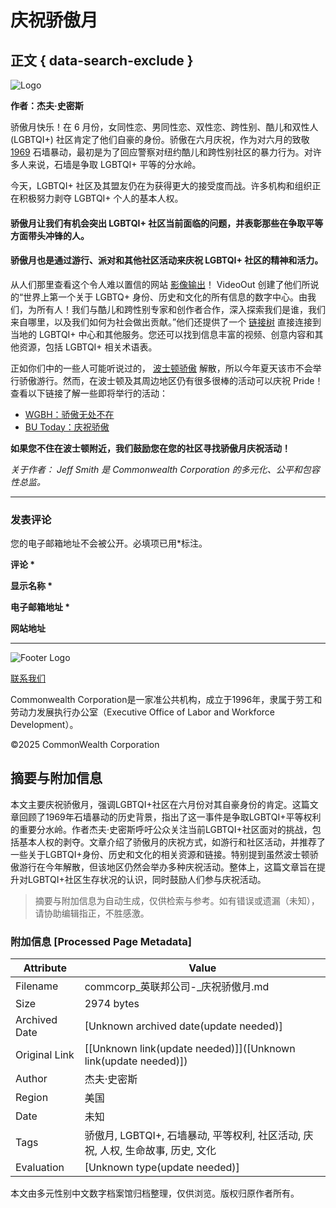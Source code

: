 # 庆祝骄傲月

## 正文 { data-search-exclude }


![Logo](https://commcorp.org/wp-content/uploads/2021/11/cropped-Full-logo-uppercase.png)

**作者：杰夫·史密斯**

骄傲月快乐！在 6 月份，女同性恋、男同性恋、双性恋、跨性别、酷儿和双性人 (LGBTQI+) 社区肯定了他们自豪的身份。骄傲在六月庆祝，作为对六月的致敬 [1969](https://www.history.com/topics/gay-rights/the-stonewall-riots) 石墙暴动，最初是为了回应警察对纽约酷儿和跨性别社区的暴力行为。对许多人来说，石墙是争取 LGBTQI+ 平等的分水岭。

今天，LGBTQI+ 社区及其盟友仍在为获得更大的接受度而战。许多机构和组织正在积极努力剥夺 LGBTQI+ 个人的基本人权。

#### **骄傲月让我们有机会突出 LGBTQI+ 社区当前面临的问题，并表彰那些在争取平等方面带头冲锋的人。**

#### 骄傲月也是通过游行、派对和其他社区活动来庆祝 LGBTQI+ 社区的精神和活力。

从人们那里查看这个令人难以置信的网站 [影像输出](https://videoout.org/)！ VideoOut 创建了他们所说的“世界上第一个关于 LGBTQ+ 身份、历史和文化的所有信息的数字中心。由我们，为所有人！我们与酷儿和跨性别专家和创作者合作，深入探索我们是谁，我们来自哪里，以及我们如何为社会做出贡献。”他们还提供了一个 [链接树](https://linktr.ee/videoout) 直接连接到当地的 LGBTQI+ 中心和其他服务。您还可以找到信息丰富的视频、创意内容和其他资源，包括 LGBTQI+ 相关术语表。

正如你们中的一些人可能听说过的， [波士顿骄傲](https://www.bostonpride.org/) 解散，所以今年夏天该市不会举行骄傲游行。然而，在波士顿及其周边地区仍有很多很棒的活动可以庆祝 Pride！查看以下链接了解一些即将举行的活动：

-   [WGBH：骄傲无处不在](https://www.wgbh.org/news/local-news/2022/06/01/pride-everywhere-the-big-list-of-2022-pride-events-in-boston-beyond)
-   [BU Today：庆祝骄傲](https://www.bu.edu/articles/2022/boston-pride-events-2022/)

**如果您不住在波士顿附近，我们鼓励您在您的社区寻找骄傲月庆祝活动！**

_关于作者：_ _Jeff Smith 是 Commonwealth Corporation 的多元化、公平和包容性总监。_

---

### 发表评论

您的电子邮箱地址不会被公开。必填项已用*标注。

**评论 \***

**显示名称 \***

**电子邮箱地址 \***

**网站地址**

---

![Footer Logo](https://commcorp.org/wp-content/uploads/2021/09/Light-background-footer.png)

[联系我们](https://commcorp.org/zh/contact-us/)

Commonwealth Corporation是一家准公共机构，成立于1996年，隶属于劳工和劳动力发展执行办公室（Executive Office of Labor and Workforce Development）。

©2025 CommonWealth Corporation
<!-- tcd_original_link https://commcorp.org/zh/blog/celebrating-pride-month/ -->


## 摘要与附加信息

<!-- tcd_abstract -->
本文主要庆祝骄傲月，强调LGBTQI+社区在六月份对其自豪身份的肯定。这篇文章回顾了1969年石墙暴动的历史背景，指出了这一事件是争取LGBTQI+平等权利的重要分水岭。作者杰夫·史密斯呼吁公众关注当前LGBTQI+社区面对的挑战，包括基本人权的剥夺。文章介绍了骄傲月的庆祝方式，如游行和社区活动，并推荐了一些关于LGBTQI+身份、历史和文化的相关资源和链接。特别提到虽然波士顿骄傲游行在今年解散，但该地区仍然会举办多种庆祝活动。整体上，这篇文章旨在提升对LGBTQI+社区生存状况的认识，同时鼓励人们参与庆祝活动。
<!-- tcd_abstract_end -->

> 摘要与附加信息为自动生成，仅供检索与参考。如有错误或遗漏（未知），请协助编辑指正，不胜感激。

### 附加信息 [Processed Page Metadata]

| Attribute       | Value                                  |
|-----------------|----------------------------------------|
| Filename        | commcorp_英联邦公司-_庆祝骄傲月.md                             |
| Size            | 2974 bytes                           |
| Archived Date   | [Unknown archived date(update needed)]                             |
| Original Link   | [[Unknown link(update needed)]]([Unknown link(update needed)])                       |
| Author          | 杰夫·史密斯                               |
| Region          | 美国                               |
| Date            | 未知                                 |
| Tags            | 骄傲月, LGBTQI+, 石墙暴动, 平等权利, 社区活动, 庆祝, 人权, 生命故事, 历史, 文化                                 |
| Evaluation            | [Unknown type(update needed)]                                 |
<!-- tcd_table_end -->

本文由多元性别中文数字档案馆归档整理，仅供浏览。版权归原作者所有。
